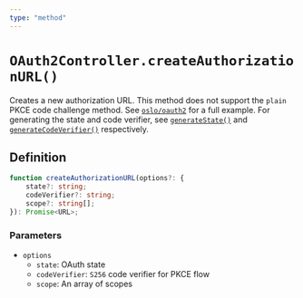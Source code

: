 ```yaml
---
type: "method"
---
```


# `OAuth2Controller.createAuthorizationURL()`

Creates a new authorization URL. This method does not support the `plain` PKCE code challenge method. See [`oslo/oauth2`](/reference/oauth2) for a full example. For generating the state and code verifier, see [`generateState()`](ref:oauth2) and [`generateCodeVerifier()`](ref:oauth2) respectively.

## Definition

```ts
function createAuthorizationURL(options?: {
	state?: string;
	codeVerifier?: string;
	scope?: string[];
}): Promise<URL>;
```

### Parameters

- `options`
  - `state`: OAuth state
  - `codeVerifier`: `S256` code verifier for PKCE flow
  - `scope`: An array of scopes
